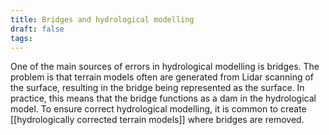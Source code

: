 ```yaml
---
title: Bridges and hydrological modelling
draft: false
tags:
---
```

 
One of the main sources of errors in hydrological modelling is bridges. The problem is that terrain models often are generated from Lidar scanning of the surface, resulting in the bridge being represented as the surface. In practice, this means that the bridge functions as a dam in the hydrological model. To ensure correct hydrological modelling, it is common to create [[hydrologically corrected terrain models]] where bridges are removed.